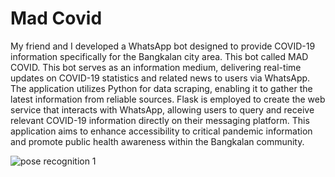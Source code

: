 # Mad Covid



My friend and I developed a WhatsApp bot designed to provide COVID-19 information specifically for the Bangkalan city area. This bot called MAD COVID. This bot serves as an information medium, delivering real-time updates on COVID-19 statistics and related news to users via WhatsApp. The application utilizes Python for data scraping, enabling it to gather the latest information from reliable sources. Flask is employed to create the web service that interacts with WhatsApp, allowing users to query and receive relevant COVID-19 information directly on their messaging platform. This application aims to enhance accessibility to critical pandemic information and promote public health awareness within the Bangkalan community.

<div class="mt-10">
  <img src="/images/projects/mad-covid.gif" alt="pose recognition 1" class="mb-6">
</div>